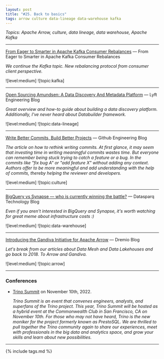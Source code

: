 ```yaml
---
layout: post
title: "#25. Back to basics"
tags: arrow culture data-lineage data-warehouse kafka
---
```


*Topics: Apache Arrow, culture, data lineage, data warehouse, Apache Kafka*

<!--cut-->

---

[From Eager to Smarter in Apache Kafka Consumer Rebalances](https://www.confluent.io/blog/cooperative-rebalancing-in-kafka-streams-consumer-ksqldb/) — From Eager to Smarter in Apache Kafka Consumer Rebalances

*We continue the Kafka topic. New rebalancing protocol from consumer client perspective.*

![level:medium] ![topic:kafka]

---

[Open Sourcing Amundsen: A Data Discovery And Metadata Platform](https://eng.lyft.com/open-sourcing-amundsen-a-data-discovery-and-metadata-platform-2282bb436234) — Lyft Engineering Blog

*Great overview and how-to guide about building a data discovery platform. Additionally, I've never heard about Databuilder framework.*

![level:medium] ![topic:data-lineage]

---

[Write Better Commits, Build Better Projects](https://github.blog/2022-06-30-write-better-commits-build-better-projects/) — Github Engineering Blog

*The article on how to rethink writing commits. At first glance, it may seem that investing time in writing meaningful commits wastes time. But everyone can remember being stuck trying to catch a feature or a bug. In the commits like "fix bug A" or "add feature X" without adding any context. Authors offer to be more meaningful and add understanding with the help of commits, thereby helping the reviewer and developers.*

![level:medium] ![topic:culture]

---

[BigQuery vs Synapse — who is currently winning the battle?](https://medium.com/datasparq-technology/bigquery-vs-synapse-who-is-currently-winning-the-battle-7b9e3b2d19f2) — Datasparq Technology Blog

*Even if you aren't interested in BigQuery and Synapse, it's worth watching for great meme about infrastructure costs :)*

![level:medium] ![topic:data-warehouse]

---

[Introducing the Gandiva Initiative for Apache Arrow](https://www.dremio.com/blog/announcing-gandiva-initiative-for-apache-arrow/) — Dremio Blog

*Let's break from our articles about Data Mesh and Data Lakehouses and go back to 2018. To Arrow and Gandiva.*

![level:medium] ![topic:arrow]

---

### Conferences

- [Trino Summit](https://www.starburst.io/info/trinosummit/) on November 10th, 2022.

    *Trino Summit is an event that convenes engineers, analysts, and superfans of the Trino project. This year, Trino Summit will be hosted as a hybrid event at the Commonwealth Club in San Francisco, CA on November 10th. For those who may not have heard, Trino is the new moniker for the project formerly known as PrestoSQL. We are thrilled to pull together the Trino community again to share our experiences, meet with professionals in the big data and analytics space, and grow your skills and learn about new possibilities.*

---

{% include tags.md %}
